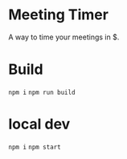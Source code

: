 # Meeting Timer

A way to time your meetings in \$.

# Build

`npm i`
`npm run build`

# local dev

`npm i`
`npm start`
